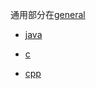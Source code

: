 通用部分在[general](./general/general-index.md)

- [java](./java/java-index.md)

- [c](./c/c-index.md)
- [cpp](./cpp/cpp-index.md)

